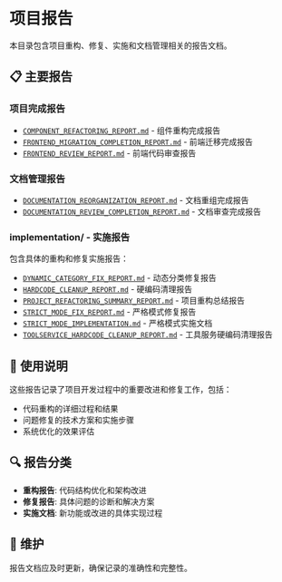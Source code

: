 # 项目报告

本目录包含项目重构、修复、实施和文档管理相关的报告文档。

## 📋 主要报告

### 项目完成报告
- [`COMPONENT_REFACTORING_REPORT.md`](./COMPONENT_REFACTORING_REPORT.md) - 组件重构完成报告
- [`FRONTEND_MIGRATION_COMPLETION_REPORT.md`](./FRONTEND_MIGRATION_COMPLETION_REPORT.md) - 前端迁移完成报告
- [`FRONTEND_REVIEW_REPORT.md`](./FRONTEND_REVIEW_REPORT.md) - 前端代码审查报告

### 文档管理报告
- [`DOCUMENTATION_REORGANIZATION_REPORT.md`](./DOCUMENTATION_REORGANIZATION_REPORT.md) - 文档重组完成报告
- [`DOCUMENTATION_REVIEW_COMPLETION_REPORT.md`](./DOCUMENTATION_REVIEW_COMPLETION_REPORT.md) - 文档审查完成报告

### implementation/ - 实施报告
包含具体的重构和修复实施报告：

- [`DYNAMIC_CATEGORY_FIX_REPORT.md`](./implementation/DYNAMIC_CATEGORY_FIX_REPORT.md) - 动态分类修复报告
- [`HARDCODE_CLEANUP_REPORT.md`](./implementation/HARDCODE_CLEANUP_REPORT.md) - 硬编码清理报告
- [`PROJECT_REFACTORING_SUMMARY_REPORT.md`](./implementation/PROJECT_REFACTORING_SUMMARY_REPORT.md) - 项目重构总结报告
- [`STRICT_MODE_FIX_REPORT.md`](./implementation/STRICT_MODE_FIX_REPORT.md) - 严格模式修复报告
- [`STRICT_MODE_IMPLEMENTATION.md`](./implementation/STRICT_MODE_IMPLEMENTATION.md) - 严格模式实施文档
- [`TOOLSERVICE_HARDCODE_CLEANUP_REPORT.md`](./implementation/TOOLSERVICE_HARDCODE_CLEANUP_REPORT.md) - 工具服务硬编码清理报告

## 📖 使用说明

这些报告记录了项目开发过程中的重要改进和修复工作，包括：
- 代码重构的详细过程和结果
- 问题修复的技术方案和实施步骤
- 系统优化的效果评估

## 🔍 报告分类

- **重构报告**: 代码结构优化和架构改进
- **修复报告**: 具体问题的诊断和解决方案
- **实施文档**: 新功能或改进的具体实现过程

## 🔄 维护

报告文档应及时更新，确保记录的准确性和完整性。